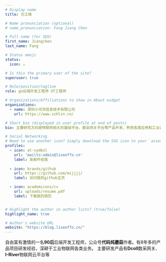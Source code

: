 ```yaml
---
# Display name
title: 方江琛

# Name pronunciation (optional)
# name_pronunciation: Fang Jiang Chen

# Full name (for SEO)
first_name: Jiangchen
last_name: Fang

# Status emoji
status:
  icon: ☕️

# Is this the primary user of the site?
superuser: true

# Role/position/tagline
role: go后端开发工程师 OT工程师

# Organizations/Affiliations to show in About widget
organizations:
  - name: 深圳小河流信息技术有限公司
    url: https://www.szhlsn.cn/

# Short bio (displayed in user profile at end of posts)
bio: 主要研究方向是物联网相关的基础平台、数采网关平台等产品开发，熟悉各类应用和工业通讯协议

# Social Networking
# Need to use another icon? Simply download the SVG icon to your `assets/media/icons/` folder.
profiles:
  - icon: at-symbol
    url: 'mailto:admin@liseoffo.cn'
    label: 发邮件给我
    
  - icon: brands/github
    url: https://github.com/mijjjj/
    label: 访问我的github主页

  - icon: academicons/cv
    url: uploads/resume.pdf
    label: 下载我的简历


# Highlight the author in author lists? (true/false)
highlight_name: true

# Author's website URL
website: "https://blog.liseoffo.cn/"
---
```


自由富有激情的一名**90后**后端开发工程师，公众号**代码炖蘑菇**作者。有8年多的产品项目研发经验，深耕于工业物联网各类业务。
主要研发产品有**Dcoll**数采网关、**I-River**物联网云平台等

